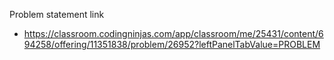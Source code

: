 Problem statement link

- https://classroom.codingninjas.com/app/classroom/me/25431/content/694258/offering/11351838/problem/26952?leftPanelTabValue=PROBLEM
